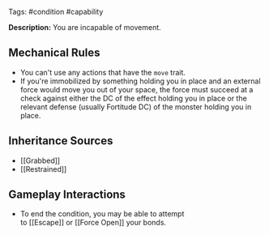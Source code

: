 Tags: #condition #capability

**Description:** You are incapable of movement.
## Mechanical Rules

- You can't use any actions that have the `move` trait.
- If you're immobilized by something holding you in place and an external force would move you out of your space, the force must succeed at a check against either the DC of the effect holding you in place or the relevant defense (usually Fortitude DC) of the monster holding you in place.

## Inheritance Sources

- [[Grabbed]]
- [[Restrained]]

## Gameplay Interactions
- To end the condition, you may be able to attempt to [[Escape]] or [[Force Open]] your bonds.  